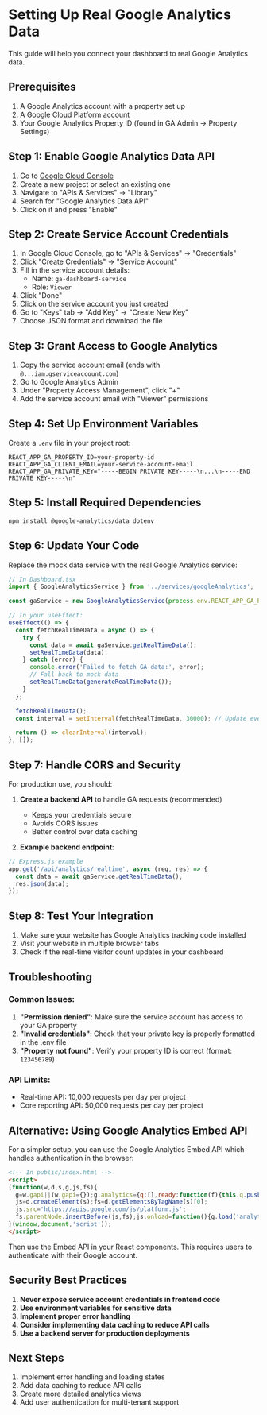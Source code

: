 # Setting Up Real Google Analytics Data

This guide will help you connect your dashboard to real Google Analytics data.

## Prerequisites

1. A Google Analytics account with a property set up
2. A Google Cloud Platform account
3. Your Google Analytics Property ID (found in GA Admin → Property Settings)

## Step 1: Enable Google Analytics Data API

1. Go to [Google Cloud Console](https://console.cloud.google.com)
2. Create a new project or select an existing one
3. Navigate to "APIs & Services" → "Library"
4. Search for "Google Analytics Data API"
5. Click on it and press "Enable"

## Step 2: Create Service Account Credentials

1. In Google Cloud Console, go to "APIs & Services" → "Credentials"
2. Click "Create Credentials" → "Service Account"
3. Fill in the service account details:
   - Name: `ga-dashboard-service`
   - Role: `Viewer`
4. Click "Done"
5. Click on the service account you just created
6. Go to "Keys" tab → "Add Key" → "Create New Key"
7. Choose JSON format and download the file

## Step 3: Grant Access to Google Analytics

1. Copy the service account email (ends with `@...iam.gserviceaccount.com`)
2. Go to Google Analytics Admin
3. Under "Property Access Management", click "+"
4. Add the service account email with "Viewer" permissions

## Step 4: Set Up Environment Variables

Create a `.env` file in your project root:

```env
REACT_APP_GA_PROPERTY_ID=your-property-id
REACT_APP_GA_CLIENT_EMAIL=your-service-account-email
REACT_APP_GA_PRIVATE_KEY="-----BEGIN PRIVATE KEY-----\n...\n-----END PRIVATE KEY-----\n"
```

## Step 5: Install Required Dependencies

```bash
npm install @google-analytics/data dotenv
```

## Step 6: Update Your Code

Replace the mock data service with the real Google Analytics service:

```typescript
// In Dashboard.tsx
import { GoogleAnalyticsService } from '../services/googleAnalytics';

const gaService = new GoogleAnalyticsService(process.env.REACT_APP_GA_PROPERTY_ID!);

// In your useEffect:
useEffect(() => {
  const fetchRealTimeData = async () => {
    try {
      const data = await gaService.getRealTimeData();
      setRealTimeData(data);
    } catch (error) {
      console.error('Failed to fetch GA data:', error);
      // Fall back to mock data
      setRealTimeData(generateRealTimeData());
    }
  };

  fetchRealTimeData();
  const interval = setInterval(fetchRealTimeData, 30000); // Update every 30 seconds

  return () => clearInterval(interval);
}, []);
```

## Step 7: Handle CORS and Security

For production use, you should:

1. **Create a backend API** to handle GA requests (recommended)
   - Keeps your credentials secure
   - Avoids CORS issues
   - Better control over data caching

2. **Example backend endpoint**:
```javascript
// Express.js example
app.get('/api/analytics/realtime', async (req, res) => {
  const data = await gaService.getRealTimeData();
  res.json(data);
});
```

## Step 8: Test Your Integration

1. Make sure your website has Google Analytics tracking code installed
2. Visit your website in multiple browser tabs
3. Check if the real-time visitor count updates in your dashboard

## Troubleshooting

### Common Issues:

1. **"Permission denied"**: Make sure the service account has access to your GA property
2. **"Invalid credentials"**: Check that your private key is properly formatted in the .env file
3. **"Property not found"**: Verify your property ID is correct (format: `123456789`)

### API Limits:

- Real-time API: 10,000 requests per day per project
- Core reporting API: 50,000 requests per day per project

## Alternative: Using Google Analytics Embed API

For a simpler setup, you can use the Google Analytics Embed API which handles authentication in the browser:

```html
<!-- In public/index.html -->
<script>
(function(w,d,s,g,js,fs){
  g=w.gapi||(w.gapi={});g.analytics={q:[],ready:function(f){this.q.push(f);}};
  js=d.createElement(s);fs=d.getElementsByTagName(s)[0];
  js.src='https://apis.google.com/js/platform.js';
  fs.parentNode.insertBefore(js,fs);js.onload=function(){g.load('analytics');};
}(window,document,'script'));
</script>
```

Then use the Embed API in your React components. This requires users to authenticate with their Google account.

## Security Best Practices

1. **Never expose service account credentials in frontend code**
2. **Use environment variables for sensitive data**
3. **Implement proper error handling**
4. **Consider implementing data caching to reduce API calls**
5. **Use a backend server for production deployments**

## Next Steps

1. Implement error handling and loading states
2. Add data caching to reduce API calls
3. Create more detailed analytics views
4. Add user authentication for multi-tenant support